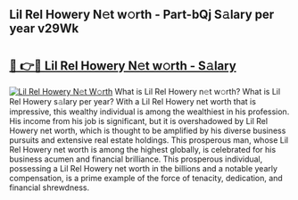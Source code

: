 ## Lil Rel Howery N𝚎t w𝚘rth - Part-bQj S𝚊lary per year v29Wk

# <h2><a href="http://gc4pw1.nevu.top/?p=Lil+Rel+Howery">🔗 👉🔴 Lil Rel Howery N𝚎t w𝚘rth - S𝚊lary</a></h2>

[![Lil Rel Howery N𝚎t W𝚘rth](https://i.imgur.com/Oavwk0R.jpeg)](http://gc4pw1.nevu.top/?p=Lil+Rel+Howery)
What is Lil Rel Howery n𝚎t w𝚘rth? What is Lil Rel Howery s𝚊lary per year?
With a Lil Rel Howery net worth that is impressive, this wealthy individual is among the wealthiest in his profession. His income from his job is significant, but it is overshadowed by Lil Rel Howery net worth, which is thought to be amplified by his diverse business pursuits and extensive real estate holdings. This prosperous man, whose Lil Rel Howery net worth is among the highest globally, is celebrated for his business acumen and financial brilliance. This prosperous individual, possessing a Lil Rel Howery net worth in the billions and a notable yearly compensation, is a prime example of the force of tenacity, dedication, and financial shrewdness.
